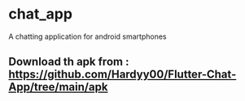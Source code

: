 # chat_app

A chatting application for android smartphones

## Download th apk from : https://github.com/Hardyy00/Flutter-Chat-App/tree/main/apk

